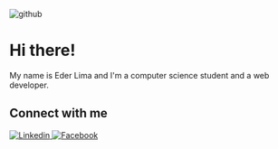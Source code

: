 ![github](https://user-images.githubusercontent.com/64004309/118203501-979dd580-b432-11eb-9698-462a1e3be4b9.png)

# Hi there!

My name is Eder Lima and I'm a computer science student and a web developer.

## Connect with me

<p>
  <a href="https://linkedin.com/in/lima-eder" target="_blank">
    <img src="https://img.shields.io/badge/linkedin-2867B2?style=for-the-badge&logo=linkedin&logoColor=white" alt="Linkedin" />
  </a>
  <a href="https://facebook.com/dcclxxix" target="_blank">
    <img src="https://img.shields.io/badge/facebook-2867B2?style=for-the-badge&logo=facebook&logoColor=white" alt="Facebook" />
  </a>
</p>
